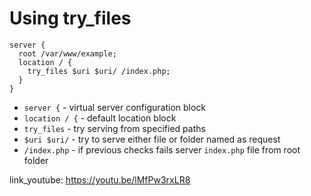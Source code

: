 # Using try_files

```nginx
server {
  root /var/www/example;
  location / {
    try_files $uri $uri/ /index.php;
  }
}
```

- `server {` - virtual server configuration block
- `location / {` - default location block
- `try_files` - try serving from specified paths 
- `$uri $uri/` - try to serve either file or folder named as request
- `/index.php` - if previous checks fails server `index.php` file from root folder


link_youtube: https://youtu.be/lMfPw3rxLR8
